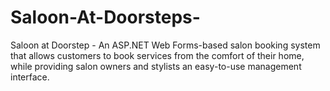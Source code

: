 # Saloon-At-Doorsteps-
Saloon at Doorstep - An ASP.NET Web Forms-based salon booking system that allows customers to book services from the comfort of their home, while providing salon owners and stylists an easy-to-use management interface.
